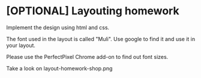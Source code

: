 # [OPTIONAL] Layouting homework

Implement the design using html and css.

The font used in the layout is called "Muli". Use google to find it and use it in your layout.

Please use the PerfectPixel Chrome add-on to find out font sizes.

Take a look on layout-homework-shop.png